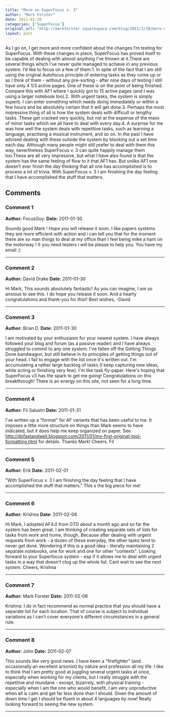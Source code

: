 ```yaml
---
title: "More on SuperFocus v. 3"
author: "Mark Forster"
date: 2011-01-30
categories: ['SuperFocus']
original_url: "http://markforster.squarespace.com/blog/2011/1/30/more-on-superfocus-v-3.html"
layout: post
---
```


As I go on, I get more and more confident about the changes I’m testing for SuperFocus. With these changes in place, SuperFocus has proved itself to be capable of dealing with almost anything I’ve thrown at it.There are several things which I’ve never quite managed to achieve in any previous system. I’d like to focus on a few of them:1. In spite of the fact that I am still using the original Autofocus principle of entering tasks as they come up or as I think of them - without any pre-sorting - after nine days of testing I still have only 4 1/3 active pages. One of these is on the point of being finished. Compare this with AF1 where I quickly got to 15 active pages (and I was using a larger notebook too).2. With urgent tasks, the system is simply superb. I can enter something which needs doing immediately or within a few hours and be absolutely certain that it will get done.3. Perhaps the most impressive thing of all is how the system deals with difficult or lengthy tasks. These get cracked very quickly, but not at the expense of the mass of minor tasks which we all have to deal with every day.4. A surprise for me was how well the system deals with repetitive tasks, such as learning a language, practising a musical instrument, and so on. In the past I have advised dealing with these outside the system by blocking out a set time each day. Although many people might still prefer to deal with them this way, nevertheless SuperFocus v. 3 can quite happily manage them too.These are all very impressive, but what I have also found is that the system has the same feeling of flow to it that AF1 has. But unlike AF1 one doesn’t ever finish the day thinking that all one has accomplished is to process a lot of trivia. With SuperFocus v. 3 I am finishing the day feeling that I have accomplished the stuff that matters.

## Comments

### Comment 1
**Author:** FocusGuy.
**Date:** 2011-01-30

Sounds good Mark ! Hope you will release it soon. I like papers systems they are more efficient with action and i can tell you that for the moment there are so man things to deal at my office than I feel being mike a hant on the motorway ! It you need testers i will be please to help you. You have my email ;)

---

### Comment 2
**Author:** David Drake
**Date:** 2011-01-30

Hi Mark,
This sounds absolutely fantastic! As you can imagine, I am so anxious to see this. I do hope you release it soon. And a hearty congratulations and thank-you for this!!
Best wishes,
-David

---

### Comment 3
**Author:** Brian D.
**Date:** 2011-01-30

I am motivated by your enthusiasm for your newest system. I have always followed your blog and forum (as a passive reader) and I have always struggled to commit to any one system. I've fallen off the Getting Things Done bandwagon, but still believe in its principles of getting things out of your head. I fail to engage with the list once it's written out.
I'm accumulating a rather large backlog of tasks (I keep capturing new ideas, while acting or finishing very few). I'm like task fly-paper.
Here's hoping that SuperFocus v3 has the spark to get me going! Congratulations on this breakthrough! There is an energy on this site, not seen for a long time.

---

### Comment 4
**Author:** Fil Salustri
**Date:** 2011-01-31

I've written up a "format" for AF variants that has been useful to me. It imposes a little more structure on things than Mark seems to have indicated, but it does help me keep organized on paper. See <http://dofastandwell.blogspot.com/2011/01/my-first-original-tool-formatting.html> for details.
Thanks Mark!
Cheers.
Fil

---

### Comment 5
**Author:** Erik
**Date:** 2011-02-01

"With SuperFocus v. 3 I am finishing the day feeling that I have accomplished the stuff that matters."
This s the big piece for me!

---

### Comment 6
**Author:** Krishna
**Date:** 2011-02-06

Hi Mark,
I adopted AF4.0 from GTD about a month ago and so far the system has been great. I am thinking of creating separate sets of lists for tasks from work and home, though. Because after dealing with urgent requests from work - a dozen of these everyday, the other tasks tend to never get done. Wondering if this is a good idea - literally maintaining 2 separate notebooks, one for work and one for other "contexts".
Looking forward to your Superfocus system - esp if it allows me to deal with urgent tasks in a way that doesn't clog up the whole list.
Cant wait to see the next system.
Cheers,
Krishna

---

### Comment 7
**Author:** Mark Forster
**Date:** 2011-02-06

Krishna:
I do in fact recommend as normal practice that you should have a separate list for each location. That of course is subject to individual variations as I can't cover everyone's different circumstances in a general rule.

---

### Comment 8
**Author:** John
**Date:** 2011-02-07

This sounds like very good news. I have been a "firefighter" (and occasionally an excellent arsonist) by nature and profession all my life. I like to think that I am pretty good at juggling several urgent tasks at once, especially when working for my clients, but I really struggle with the repetitive and mundane - except, bizarrely, with physical training - especially when I am the one who would benefit. I am very unproductive when all is calm and get far less done than I should. Given the amount of down time I get I should be fluent in about 4 languages by now!
Really looking forward to seeing the new system.

---
